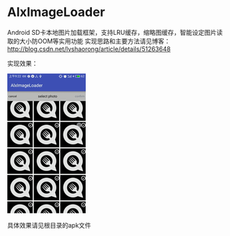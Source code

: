 # AlxImageLoader
Android SD卡本地图片加载框架，支持LRU缓存，缩略图缓存，智能设定图片读取的大小防OOM等实用功能
实现思路和主要方法请见博客：<a src="http://blog.csdn.net/lvshaorong/article/details/51263648">http://blog.csdn.net/lvshaorong/article/details/51263648</a>

实现效果：

![demo](https://github.com/AlexZhuo/AlxImageLoader/blob/master/ezgif.com-video-to-gif%20(7).gif)

具体效果请见根目录的apk文件
